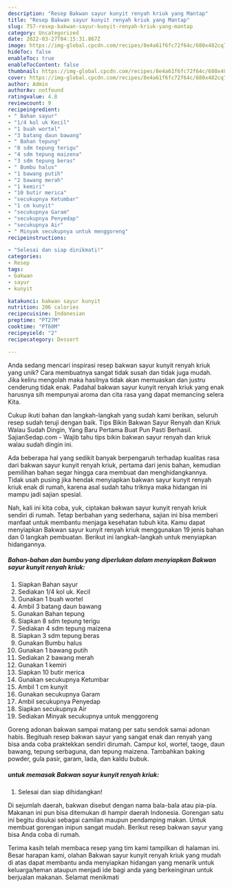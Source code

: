 ```yaml
---
description: "Resep Bakwan sayur kunyit renyah kriuk yang Mantap"
title: "Resep Bakwan sayur kunyit renyah kriuk yang Mantap"
slug: 757-resep-bakwan-sayur-kunyit-renyah-kriuk-yang-mantap
category: Uncategorized
date: 2022-03-27T04:15:31.867Z
image: https://img-global.cpcdn.com/recipes/8e4a61f6fc72f64c/680x482cq70/bakwan-sayur-kunyit-renyah-kriuk-foto-resep-utama.jpg
hideToc: false
enableToc: true
enableTocContent: false
thumbnail: https://img-global.cpcdn.com/recipes/8e4a61f6fc72f64c/680x482cq70/bakwan-sayur-kunyit-renyah-kriuk-foto-resep-utama.jpg
cover: https://img-global.cpcdn.com/recipes/8e4a61f6fc72f64c/680x482cq70/bakwan-sayur-kunyit-renyah-kriuk-foto-resep-utama.jpg
author: Admin
authorAv: notfound
ratingvalue: 4.8
reviewcount: 9
recipeingredient:
- " Bahan sayur"
- "1/4 kol uk Kecil"
- "1 buah wortel"
- "3 batang daun bawang"
- " Bahan tepung"
- "8 sdm tepung terigu"
- "4 sdm tepung maizena"
- "3 sdm tepung beras"
- " Bumbu halus"
- "1 bawang putih"
- "2 bawang merah"
- "1 kemiri"
- "10 butir merica"
- "secukupnya Ketumbar"
- "1 cm kunyit"
- "secukupnya Garam"
- "secukupnya Penyedap"
- "secukupnya Air"
- " Minyak secukupnya untuk menggoreng"
recipeinstructions:

- "Selesai dan siap dinikmati!"
categories:
- Resep
tags:
- bakwan
- sayur
- kunyit

katakunci: bakwan sayur kunyit 
nutrition: 206 calories
recipecuisine: Indonesian
preptime: "PT27M"
cooktime: "PT60M"
recipeyield: "2"
recipecategory: Dessert

---
```





Anda sedang mencari inspirasi resep bakwan sayur kunyit renyah kriuk yang unik? Cara membuatnya sangat tidak susah dan tidak juga mudah. Jika keliru mengolah maka hasilnya tidak akan memuaskan dan justru cenderung tidak enak. Padahal bakwan sayur kunyit renyah kriuk yang enak harusnya sih mempunyai aroma dan cita rasa yang dapat memancing selera Kita.





Cukup ikuti bahan dan langkah-langkah yang sudah kami berikan, seluruh resep sudah teruji dengan baik. Tips Bikin Bakwan Sayur Renyah dan Kriuk Walau Sudah Dingin, Yang Baru Pertama Buat Pun Pasti Berhasil. SajianSedap.com - Wajib tahu tips bikin bakwan sayur renyah dan kriuk walau sudah dingin ini.

Ada beberapa hal yang sedikit banyak berpengaruh terhadap kualitas rasa dari bakwan sayur kunyit renyah kriuk, pertama dari jenis bahan, kemudian pemilihan bahan segar hingga cara membuat dan menghidangkannya. Tidak usah pusing jika hendak menyiapkan bakwan sayur kunyit renyah kriuk enak di rumah, karena asal sudah tahu triknya maka hidangan ini mampu jadi sajian spesial.






Nah, kali ini kita coba, yuk, ciptakan bakwan sayur kunyit renyah kriuk sendiri di rumah. Tetap berbahan yang sederhana, sajian ini bisa memberi manfaat untuk membantu menjaga kesehatan tubuh kita. Kamu dapat menyiapkan Bakwan sayur kunyit renyah kriuk menggunakan 19 jenis bahan dan 0 langkah pembuatan. Berikut ini langkah-langkah untuk menyiapkan hidangannya.

<!--inarticleads1-->

##### Bahan-bahan dan bumbu yang diperlukan dalam menyiapkan Bakwan sayur kunyit renyah kriuk:

1. Siapkan  Bahan sayur
1. Sediakan 1/4 kol uk. Kecil
1. Gunakan 1 buah wortel
1. Ambil 3 batang daun bawang
1. Gunakan  Bahan tepung
1. Siapkan 8 sdm tepung terigu
1. Sediakan 4 sdm tepung maizena
1. Siapkan 3 sdm tepung beras
1. Gunakan  Bumbu halus
1. Gunakan 1 bawang putih
1. Sediakan 2 bawang merah
1. Gunakan 1 kemiri
1. Siapkan 10 butir merica
1. Gunakan secukupnya Ketumbar
1. Ambil 1 cm kunyit
1. Gunakan secukupnya Garam
1. Ambil secukupnya Penyedap
1. Siapkan secukupnya Air
1. Sediakan  Minyak secukupnya untuk menggoreng


Goreng adonan bakwan sampai matang per satu sendok samai adonan habis. Begituah resep bakwan sayur yang sangat enak dan renyah yang bisa anda coba praktekkan sendiri dirumah. Campur kol, wortel, taoge, daun bawang, tepung serbaguna, dan tepung maizena. Tambahkan baking powder, gula pasir, garam, lada, dan kaldu bubuk. 

<!--inarticleads2-->

#####  untuk memasak Bakwan sayur kunyit renyah kriuk:


1. Selesai dan siap dihidangkan!

Di sejumlah daerah, bakwan disebut dengan nama bala-bala atau pia-pia. Makanan ini pun bisa ditemukan di hampir daerah Indonesia. Gorengan satu ini begitu disukai sebagai camilan maupun pendamping makan. Untuk membuat gorengan inipun sangat mudah. Berikut resep bakwan sayur yang bisa Anda coba di rumah. 

Terima kasih telah membaca resep yang tim kami tampilkan di halaman ini. Besar harapan kami, olahan Bakwan sayur kunyit renyah kriuk yang mudah di atas dapat membantu anda menyiapkan hidangan yang menarik untuk keluarga/teman ataupun menjadi ide bagi anda yang berkeinginan untuk berjualan makanan. Selamat menikmati
